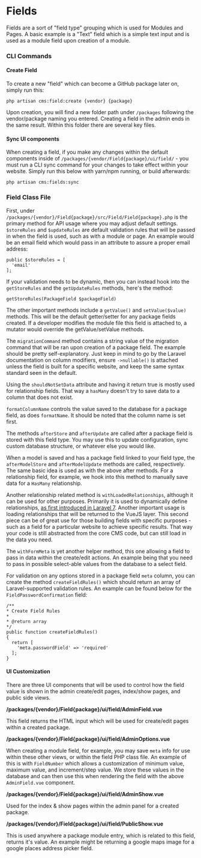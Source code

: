 # Fields

Fields are a sort of "field type" grouping which is used for Modules and Pages. A basic example is a "Text" field which is a simple text input and is used as a module field upon creation of a module.

### CLI Commands

#### Create Field

To create a new "field" which can become a GitHub package later on, simply run this:

```text
php artisan cms:field:create {vendor} {package}
```

Upon creation, you will find a new folder path under `/packages` following the vendor/package naming you entered. Creating a field in the admin ends in the same result. Within this folder there are several key files.

#### Sync UI components

When creating a field, if you make any changes within the default components inside of `/packages/{vendor/Field{package}/ui/field/` - you must run a CLI sync command for your changes to take effect within your website. Simply run this below with yarn/npm running, or build afterwards:

```text
php artisan cms:fields:sync
```

### Field Class File

First, under `/packages/{vendor}/Field{package}/src/Field/Field{package}.php` is the primary method for API usage where you may adjust default settings. `$storeRules` and `$updateRules` are default validation rules that will be passed in when the field is used, such as with a module or page. An example would be an email field which would pass in an attribute to assure a proper email address:

```text
public $storeRules = [
  'email'
];
```

If your validation needs to be dynamic, then you can instead hook into the `getStoreRules` and the `getUpdateRules` methods, here's the method:

```text
getStoreRules(PackageField $packageField)
```

The other important methods include a `getValue()` and `setValue($value)` methods. This will be the default getter/setter for any package fields created. If a developer modifies the module file this field is attached to, a mutator would override the getValue/setValue methods.

The `migrationCommand` method contains a string value of the migration command that will be ran upon creation of a package field. The example should be pretty self-explanatory. Just keep in mind to go by the Laravel documentation on column modifiers, ensure `->nullable()` is attached unless the field is built for a specific website, and keep the same syntax standard seen in the default.

Using the `shouldNotSetData` attribute and having it return true is mostly used for relationship fields. That way a `hasMany` doesn't try to save data to a column that does not exist.

`formatColumnName` controls the value saved to the database for a package field, as does `formatName`. It should be noted that the column name is set first.

The methods `afterStore` and `afterUpdate` are called after a package field is stored with this field type. You may use this to update configuration, sync custom database structure, or whatever else you would like.

When a model is saved and has a package field linked to your field type, the `afterModelStore` and `afterModelUpdate` methods are called, respectively. The same basic idea is used as with the above after methods. For a relationship field, for example, we hook into this method to manually save data for a `HasMany` relationship.

Another relationship related method is `withLoadedRelationships`, although it can be used for other purposes. Primarily it is used to dynamically define relationships, [as first introduced in Laravel 7](https://laravel.com/docs/7.x/eloquent-relationships#dynamic-relationships). Another important usage is loading relationships that will be returned to the VueJS layer. This second piece can be of great use for those building fields with specific purposes - such as a field for a particular website to achieve specific results. That way your code is still abstracted from the core CMS code, but can still load in the data you need.

The `withFormMeta` is yet another helper method, this one allowing a field to pass in data within the create/edit actions. An example being that you need to pass in possible select-able values from the database to a select field.

For validation on any options stored in a package field `meta` column, you can create the method `createFieldRules()` which should return an array of Laravel-supported validation rules. An example can be found below for the `FieldPasswordConfirmation` field:

```text
/**
* Create Field Rules
*
* @return array
*/
public function createFieldRules()
{
  return [
    'meta.passwordField' => 'required'
  ];
}
```

#### UI Customization

There are three UI components that will be used to control how the field value is shown in the admin create/edit pages, index/show pages, and public side views.

**/packages/{vendor}/Field{package}/ui/field/AdminField.vue**

This field returns the HTML input which will be used for create/edit pages within a created package.

**/packages/{vendor}/Field{package}/ui/field/AdminOptions.vue**

When creating a module field, for example, you may save `meta` info for use within these other views, or within the field PHP class file. An example of this is with `FieldNumber` which allows a customization of minimum value, maximum value, and increment/step value. We store these values in the database and can then use this when rendering the field with the above `AdminField.vue` component.

**/packages/{vendor}/Field{package}/ui/field/AdminShow.vue**

Used for the index & show pages within the admin panel for a created package.

**/packages/{vendor}/Field{package}/ui/field/PublicShow.vue**

This is used anywhere a package module entry, which is related to this field, returns it's value. An example might be returning a google maps image for a google places address picker field.

